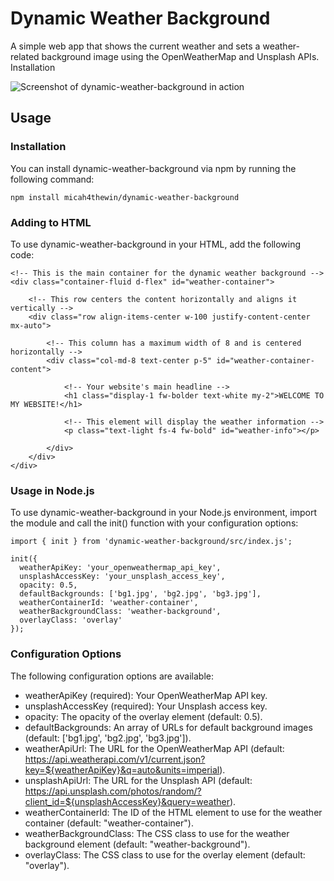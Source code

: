 # Dynamic Weather Background

A simple web app that shows the current weather and sets a weather-related background image using the OpenWeatherMap and Unsplash APIs.
Installation

<img src="images/screenshot.png" alt="Screenshot of dynamic-weather-background in action">

## Usage

### Installation

You can install dynamic-weather-background via npm by running the following command:

```
npm install micah4thewin/dynamic-weather-background
```

### Adding to HTML

To use dynamic-weather-background in your HTML, add the following code:

```
<!-- This is the main container for the dynamic weather background -->
<div class="container-fluid d-flex" id="weather-container">

    <!-- This row centers the content horizontally and aligns it vertically -->
    <div class="row align-items-center w-100 justify-content-center mx-auto">

        <!-- This column has a maximum width of 8 and is centered horizontally -->
        <div class="col-md-8 text-center p-5" id="weather-container-content">

            <!-- Your website's main headline -->
            <h1 class="display-1 fw-bolder text-white my-2">WELCOME TO MY WEBSITE!</h1>

            <!-- This element will display the weather information -->
            <p class="text-light fs-4 fw-bold" id="weather-info"></p>

        </div>
    </div>
</div>

```

### Usage in Node.js

To use dynamic-weather-background in your Node.js environment, import the module and call the init() function with your configuration options:

```
import { init } from 'dynamic-weather-background/src/index.js';

init({
  weatherApiKey: 'your_openweathermap_api_key',
  unsplashAccessKey: 'your_unsplash_access_key',
  opacity: 0.5,
  defaultBackgrounds: ['bg1.jpg', 'bg2.jpg', 'bg3.jpg'],
  weatherContainerId: 'weather-container',
  weatherBackgroundClass: 'weather-background',
  overlayClass: 'overlay'
});
```

### Configuration Options

The following configuration options are available:

- weatherApiKey (required): Your OpenWeatherMap API key.
- unsplashAccessKey (required): Your Unsplash access key.
- opacity: The opacity of the overlay element (default: 0.5).
- defaultBackgrounds: An array of URLs for default background images (default: ['bg1.jpg', 'bg2.jpg', 'bg3.jpg']).
- weatherApiUrl: The URL for the OpenWeatherMap API (default: https://api.weatherapi.com/v1/current.json?key=${weatherApiKey}&q=auto&units=imperial).
- unsplashApiUrl: The URL for the Unsplash API (default: https://api.unsplash.com/photos/random/?client_id=${unsplashAccessKey}&query=weather).
- weatherContainerId: The ID of the HTML element to use for the weather container (default: "weather-container").
- weatherBackgroundClass: The CSS class to use for the weather background element (default: "weather-background").
- overlayClass: The CSS class to use for the overlay element (default: "overlay").
